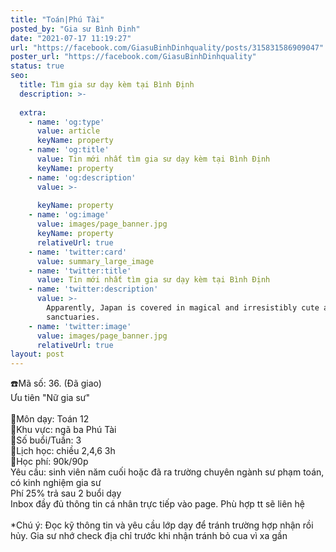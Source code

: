 ```yaml
---
title: "Toán|Phú Tài"
posted_by: "Gia sư Bình Định"
date: "2021-07-17 11:19:27"
url: "https://facebook.com/GiasuBinhDinhquality/posts/315831586909047"
poster_url: "https://facebook.com/GiasuBinhDinhquality"
status: true
seo:
  title: Tìm gia sư dạy kèm tại Bình Định
  description: >-
    
  extra:
    - name: 'og:type'
      value: article
      keyName: property
    - name: 'og:title'
      value: Tin mới nhất tìm gia sư dạy kèm tại Bình Định
      keyName: property
    - name: 'og:description'
      value: >-
        
      keyName: property
    - name: 'og:image'
      value: images/page_banner.jpg
      keyName: property
      relativeUrl: true
    - name: 'twitter:card'
      value: summary_large_image
    - name: 'twitter:title'
      value: Tin mới nhất tìm gia sư dạy kèm tại Bình Định
    - name: 'twitter:description'
      value: >-
        Apparently, Japan is covered in magical and irresistibly cute animal
        sanctuaries.
    - name: 'twitter:image'
      value: images/page_banner.jpg
      relativeUrl: true
layout: post
---
```

☎️Mã số: 36. (Đã giao)<br>Ưu tiên "Nữ gia sư"<br><br>🔹Môn dạy: Toán 12<br>🔹Khu vực: ngã ba Phú Tài<br>🔹Số buổi/Tuần: 3<br>🔹Lịch học: chiều 2,4,6 3h<br>🔹Học phí: 90k/90p<br>Yêu cầu: sinh viên năm cuối hoặc đã ra trường chuyên ngành sư phạm toán, có kinh nghiệm gia sư<br>Phí 25% trả sau 2 buổi dạy<br>Inbox đầy đủ thông tin cá nhân trực tiếp vào page. Phù hợp tt sẽ liên hệ<br><br>*Chú ý: Đọc kỹ thông tin và yêu cầu lớp dạy để tránh trường hợp nhận rồi hủy. Gia sư nhớ check địa chỉ trước khi nhận tránh bỏ cua vì xa gần
